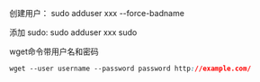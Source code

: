 
创建用户：
sudo adduser xxx --force-badname

添加 sudo:
sudo adduser xxx sudo

wget命令带用户名和密码
```css
wget --user username --password password http://example.com/
```